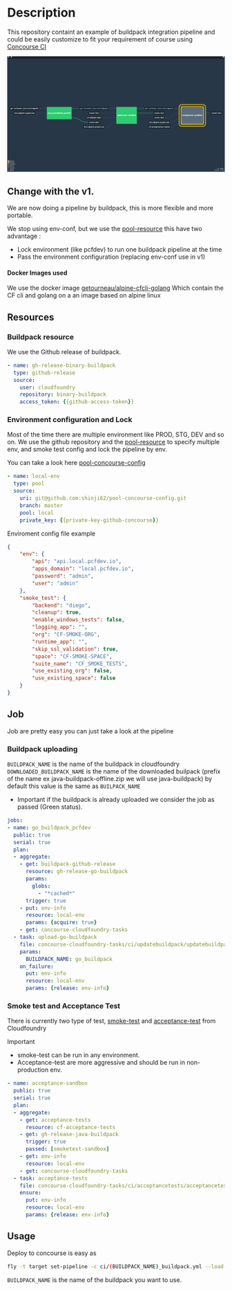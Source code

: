 # Description

This repository containt an example of buildpack integration pipeline and could be easily customize to fit
your requirement of course using [Concourse CI](http://concourse.ci/) 


!["Image"](images/buildpackv2.png)


## Change with the v1.
We are now doing a pipeline by buildpack, this is more flexible and more portable.

We stop using env-conf, but we use the [pool-resource](https://github.com/concourse/pool-resource) this have two advantage :

* Lock environment (like pcfdev) to run one buildpack pipeline at the time
* Pass the environment configuration (replacing env-conf use in v1)

#### Docker Images used
We use the docker image [getourneau/alpine-cfcli-golang](https://github.com/shinji62/alpine-docker-cfcli-golang) 
Which contain the CF cli and golang on a an image based on alpine linux

## Resources

### Buildpack resource
We use the Github release of buildpack.
```yaml
- name: gh-release-binary-buildpack
  type: github-release
  source:
    user: cloudfoundry
    repository: binary-buildpack
    access_token: {{github-access-token}}
```

### Environment configuration and Lock
Most of the time there are multiple environment like PROD, STG, DEV and so on.
We use the github repository and the [pool-resource](https://github.com/concourse/pool-resource) to specify multiple env, and smoke test config and lock the pipeline by env.

You can take a look here [pool-concourse-config](hhttps://github.com/shinji62/pool-concourse-config)
```yaml
- name: local-env
  type: pool
  source:
    uri: git@github.com:shinji62/pool-concourse-config.git
    branch: master
    pool: local
    private_key: {{private-key-github-concourse}}
```

Enviroment config file example

```json
{
    "env": {
        "api": "api.local.pcfdev.io",
        "apps_domain": "local.pcfdev.io",
        "password": "admin",
        "user": "admin"
    },
    "smoke_test": {
        "backend": "diego",
        "cleanup": true,
        "enable_windows_tests": false,
        "logging_app": "",
        "org": "CF-SMOKE-ORG",
        "runtime_app": "",
        "skip_ssl_validation": true,
        "space": "CF-SMOKE-SPACE",
        "suite_name": "CF_SMOKE_TESTS",
        "use_existing_org": false,
        "use_existing_space": false
    }
}
```


## Job
Job are pretty easy you can just take a look at the pipeline

### Buildpack uploading
`BUILDPACK_NAME` is the name of the buildpack in cloudfoundry 
`DOWNLOADED_BUILDPACK_NAME` is the name of the downloaded builpack (prefix of the name ex java-buildpack-offline.zip we will use java-buildpack) by default this value is the same as `BUILPACK_NAME`

* Important if the buildpack is already uploaded we consider the job as passed (Green status). 

```yaml
jobs:
- name: go_buildpack_pcfdev
  public: true
  serial: true
  plan:
  - aggregate:
    - get: buildpack-github-release
      resource: gh-release-go-buildpack
      params:
        globs:
          - "*cached*"
      trigger: true
    - put: env-info
      resource: local-env
      params: {acquire: true}
    - get: concourse-cloudfoundry-tasks
  - task: upload-go-buildpack
    file: concourse-cloudfoundry-tasks/ci/updatebuildpack/updatebuildpack.yml
    params:
      BUILDPACK_NAME: go_buildpack
    on_failure:
      put: env-info
      resource: local-env
      params: {release: env-info}
```


### Smoke test and Acceptance Test
There is currently two type of test, [smoke-test](https://github.com/cloudfoundry/cf-smoke-tests) and [acceptance-test](https://github.com/cloudfoundry/cf-acceptance-tests) from Cloudfoundry

Important
* smoke-test can be run in any environment.
* Acceptance-test are more aggressive and should be run in non-production env.


```yaml
- name: acceptance-sandbox
  public: true
  serial: true
  plan:
  - aggregate:
    - get: acceptance-tests
      resource: cf-acceptance-tests
    - get: gh-release-java-buildpack
      trigger: true
      passed: [smoketest-sandbox]
    - get: env-info
      resource: local-env
    - get: concourse-cloudfoundry-tasks 
  - task: acceptance-tests
    file: concourse-cloudfoundry-tasks/ci/acceptancetests/acceptancetests.yml
    ensure:
      put: env-info
      resource: local-env
      params: {release: env-info}
```





## Usage
Deploy to concourse is easy as 
```bash
fly -t target set-pipeline -c ci/(BUILDPACK_NAME)_buildpack.yml --load-vars-from credentials.yml -p (BUILDPACK_NAME)-pipeline
```

`BUILDPACK_NAME` is the name of the buildpack you want to use.



